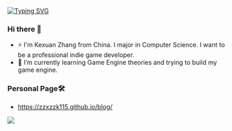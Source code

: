 [![Typing SVG](https://readme-typing-svg.demolab.com?font=Fira+Code&pause=1000&multiline=true&random=false&width=435&height=100&lines=Game+Developer%2C+C%23+.NET+Programmer;Graphics+%26+Engine+Student)](https://git.io/typing-svg)

### Hi there 👋
- ⚡ I'm Kexuan Zhang from China. I major in Computer Science. I want to be a professional indie game developer.
- 🌱 I’m currently learning Game Engine theories and trying to build my game engine.

### Personal Page🛠
- https://zzxzzk115.github.io/blog/

<img src="https://github-readme-stats.vercel.app/api?username=zzxzzk115&show_icons=true&icon_color=805AD5&text_color=718096&bg_color=ffffff&hide_title=true" />
<!--
**zzxzzk115/zzxzzk115** is a ✨ _special_ ✨ repository because its `README.md` (this file) appears on your GitHub profile.
Here are some ideas to get you started:
- 🔭 I’m currently working on ...
- 🌱 I’m currently learning ...
- 👯 I’m looking to collaborate on ...
- 🤔 I’m looking for help with ...
- 💬 Ask me about ...
- 📫 How to reach me: ...
- 😄 Pronouns: ...
- ⚡ Fun fact: ...
-->

